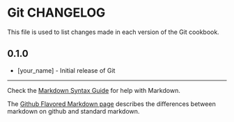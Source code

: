 Git CHANGELOG
=============

This file is used to list changes made in each version of the Git cookbook.

0.1.0
-----
- [your_name] - Initial release of Git

- - -
Check the [Markdown Syntax Guide](http://daringfireball.net/projects/markdown/syntax) for help with Markdown.

The [Github Flavored Markdown page](http://github.github.com/github-flavored-markdown/) describes the differences between markdown on github and standard markdown.
